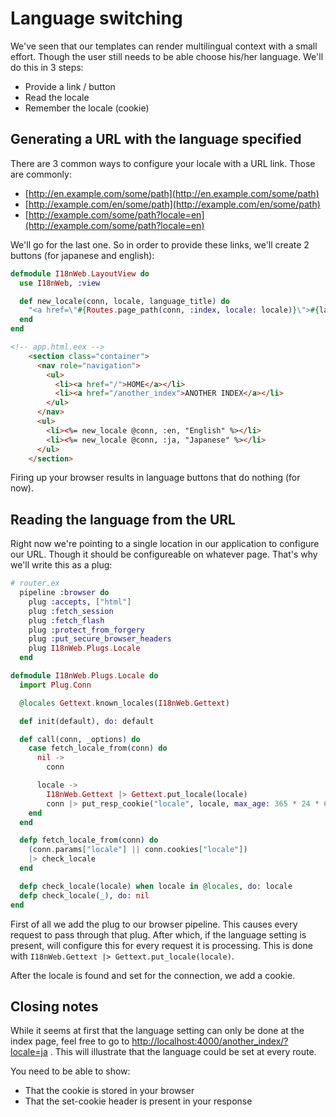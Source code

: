 # Language switching

We've seen that our templates can render multilingual context with a small effort. Though the user still needs to be able choose his/her language. We'll do this in 3 steps:

* Provide a link / button
* Read the locale
* Remember the locale (cookie)

## Generating a URL with the language specified

There are 3 common ways to configure your locale with a URL link. Those are commonly:

<!-- markdown-link-check-disable -->

* [http://en.example.com/some/path](http://en.example.com/some/path)
* [http://example.com/en/some/path](http://example.com/en/some/path)
* [http://example.com/some/path?locale=en](http://example.com/some/path?locale=en)

<!-- markdown-link-check-enable-->

We'll go for the last one. So in order to provide these links, we'll create 2 buttons (for japanese and english):

```elixir
defmodule I18nWeb.LayoutView do
  use I18nWeb, :view

  def new_locale(conn, locale, language_title) do
    "<a href=\"#{Routes.page_path(conn, :index, locale: locale)}\">#{language_title}</a>" |> raw
  end
end
```

```html
<!-- app.html.eex -->
    <section class="container">
      <nav role="navigation">
        <ul>
          <li><a href="/">HOME</a></li>
          <li><a href="/another_index">ANOTHER INDEX</a></li>
        </ul>
      </nav>
      <ul>
        <li><%= new_locale @conn, :en, "English" %></li>
        <li><%= new_locale @conn, :ja, "Japanese" %></li>
      </ul>
    </section>
```

Firing up your browser results in language buttons that do nothing (for now).

## Reading the language from the URL

Right now we're pointing to a single location in our application to configure our URL. Though it should be configureable on whatever page. That's why we'll write this as a plug:

```elixir
# router.ex
  pipeline :browser do
    plug :accepts, ["html"]
    plug :fetch_session
    plug :fetch_flash
    plug :protect_from_forgery
    plug :put_secure_browser_headers
    plug I18nWeb.Plugs.Locale
  end
```

```elixir
defmodule I18nWeb.Plugs.Locale do
  import Plug.Conn

  @locales Gettext.known_locales(I18nWeb.Gettext)

  def init(default), do: default

  def call(conn, _options) do
    case fetch_locale_from(conn) do
      nil ->
        conn

      locale ->
        I18nWeb.Gettext |> Gettext.put_locale(locale)
        conn |> put_resp_cookie("locale", locale, max_age: 365 * 24 * 60 * 60)
    end
  end

  defp fetch_locale_from(conn) do
    (conn.params["locale"] || conn.cookies["locale"])
    |> check_locale
  end

  defp check_locale(locale) when locale in @locales, do: locale
  defp check_locale(_), do: nil
end
```

First of all we add the plug to our browser pipeline. This causes every request to pass through that plug. After which, if the language setting is present, will configure this for every request it is processing. This is done with `I18nWeb.Gettext |> Gettext.put_locale(locale)`.

After the locale is found and set for the connection, we add a cookie.

## Closing notes

<!-- markdown-link-check-disable -->

While it seems at first that the language setting can only be done at the index page, feel free to go to [http://localhost:4000/another_index/?locale=ja](http://localhost:4000/another_index/?locale=ja) . This will illustrate that the language could be set at every route.

<!-- markdown-link-check-enable -->

You need to be able to show:

* That the cookie is stored in your browser
* That the set-cookie header is present in your response
